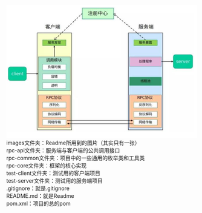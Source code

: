 ![img.png](images/img.png)  
images文件夹：Readme所用到的图片（其实只有一张）  
rpc-api文件夹：服务端与客户端的公共调用接口  
rpc-common文件夹：项目中的一些通用的枚举类和工具类  
rpc-core文件夹：框架的核心实现  
test-client文件夹：测试用的客户端项目  
test-server文件夹：测试用的服务端项目  
.gitignore：就是.gitignore  
README.md：就是Readme  
pom.xml：项目的总的pom
